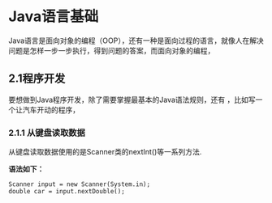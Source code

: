 # Java语言基础
Java语言是面向对象的编程（OOP），还有一种是面向过程的语言，就像人在解决问题是怎样一步一步执行，得到问题的答案，而面向对象的编程，

## 2.1程序开发
要想做到Java程序开发，除了需要掌握最基本的Java语法规则，还有 ，比如写一个让汽车开动的程序，

### 2.1.1 从键盘读取数据
从键盘读取数据使用的是Scanner类的nextInt()等一系列方法.

**语法如下：**
```
Scanner input = new Scanner(System.in);
double car = input.nextDouble();
```